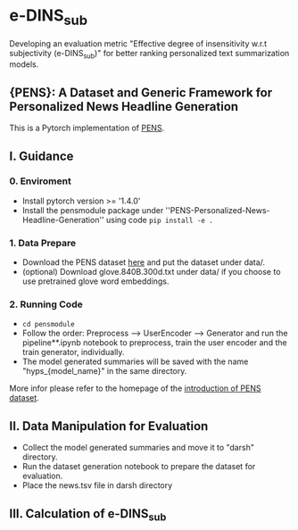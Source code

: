 # e-DINS<sub>sub</sub>
Developing an evaluation metric "Effective degree of insensitivity w.r.t subjectivity (e-DINS<sub>sub</sub>)" for better ranking personalized text summarization models.

## {PENS}: A Dataset and Generic Framework for Personalized News Headline Generation
This is a Pytorch implementation of [PENS](https://www.microsoft.com/en-us/research/uploads/prod/2021/06/ACL2021_PENS_Camera_Ready_1862_Paper.pdf). 

## I. Guidance

### 0. Enviroment
- Install pytorch version >= '1.4.0'
- Install the pensmodule package under ''PENS-Personalized-News-Headline-Generation'' using code ``` pip install -e . ```

### 1. Data Prepare
- Download the PENS dataset [here](https://msnews.github.io/pens.html) and put the dataset under data/.
- (optional) Download glove.840B.300d.txt under data/ if you choose to use pretrained glove word embeddings.

### 2. Running Code
- ```cd pensmodule ```
- Follow the order: Preprocess --> UserEncoder --> Generator and run the pipeline**.ipynb notebook to preprocess, train the user encoder and the train generator, individually.
- The model generated summaries will be saved with the name "hyps_{model_name}" in the same directory.

More infor please refer to the homepage of the [introduction of PENS dataset](https://msnews.github.io/pens.html).


## II. Data Manipulation for Evaluation
- Collect the model generated summaries and move it to "darsh" directory.
- Run the dataset generation notebook to prepare the dataset for evaluation.
- Place the news.tsv file in darsh directory

## III. Calculation of e-DINS<sub>sub</sub>


